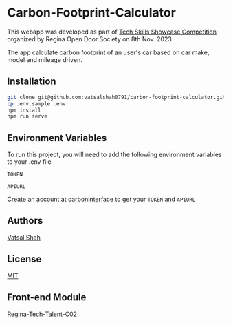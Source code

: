 
# Carbon-Footprint-Calculator

This webapp was developed as part of [Tech Skills Showcase Competition](https://rods.sk.ca/events/tech-skills-showcase/) organized by Regina Open Door Society on 8th Nov. 2023



The app calculate carbon footprint of an user's car based on car make, model and mileage driven.





## Installation

```bash
git clone git@github.com:vatsalshah0791/carbon-footprint-calculator.git && cd carbon-footprint-calculator
cp .env.sample .env
npm install
npm run serve 
```
    
## Environment Variables

To run this project, you will need to add the following environment variables to your .env file

`TOKEN`

`APIURL`

Create an account at
[carboninterface](https://www.carboninterface.com)
   to get your `TOKEN` and `APIURL` 


## Authors

[Vatsal Shah](https://www.github.com/vatsals0791)


## License

[MIT](https://choosealicense.com/licenses/mit/)


## Front-end Module
 [Regina-Tech-Talent-C02](https://github.com/smitesht/regina-tech-talent-co2)
